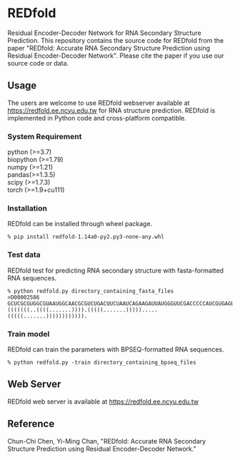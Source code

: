 # REDfold
Residual Encoder-Decoder Network for RNA Secondary Structure Prediction. This repository contains the source code for REDfold from the paper "REDfold: Accurate RNA Secondary Structure Prediction using Residual Encoder-Decoder Network". Please cite the paper if you use our source code or data.

## Usage
The users are welcome to use REDfold webserver available at https://redfold.ee.ncyu.edu.tw for RNA structure prediction.
REDfold is implemented in Python code and cross-platform compatible.

### System Requirement
 python (>=3.7)  
 biopython (>=1.79)  
 numpy (>=1.21)  
 pandas(>=1.3.5)  
 scipy (>=1.7.3)  
 torch (>=1.9+cu111) 

### Installation
REDfold can be installed through wheel package.
```
% pip install redfold-1.14a0-py2.py3-none-any.whl
```

### Test data
REDfold test for predicting RNA secondary structure with fasta-formatted RNA sequences.
```
% python redfold.py directory_containing_fasta_files
>D00002586
GCUCGCGUGGCGUAAUGGCAACGCGUCUGACUUCUAAUCAGAAGAUUAUGGGUUCGACCCCCAUCGUGAGUG
(((((((..((((.......)))).(((((.......))))).....(((((.......)))))))))))).
```


### Train model
REDfold can train the parameters with BPSEQ-formatted RNA sequences.
```
% python redfold.py -train directory_containing_bpseq_files
```

## Web Server
REDfold web server is available at https://redfold.ee.ncyu.edu.tw

## Reference
Chun-Chi Chen, Yi-Ming Chan, "REDfold: Accurate RNA Secondary Structure Prediction using Residual Encoder-Decoder Network."

